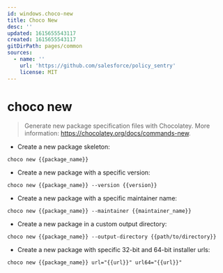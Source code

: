 ```yaml
---
id: windows.choco-new
title: Choco New
desc: ''
updated: 1615655543117
created: 1615655543117
gitDirPath: pages/common
sources:
  - name: ''
    url: 'https://github.com/salesforce/policy_sentry'
    license: MIT
---
```

# choco new

> Generate new package specification files with Chocolatey.
> More information: <https://chocolatey.org/docs/commands-new>.

- Create a new package skeleton:

`choco new {{package_name}}`

- Create a new package with a specific version:

`choco new {{package_name}} --version {{version}}`

- Create a new package with a specific maintainer name:

`choco new {{package_name}} --maintainer {{maintainer_name}}`

- Create a new package in a custom output directory:

`choco new {{package_name}} --output-directory {{path/to/directory}}`

- Create a new package with specific 32-bit and 64-bit installer urls:

`choco new {{package_name}} url="{{url}}" url64="{{url}}"`

